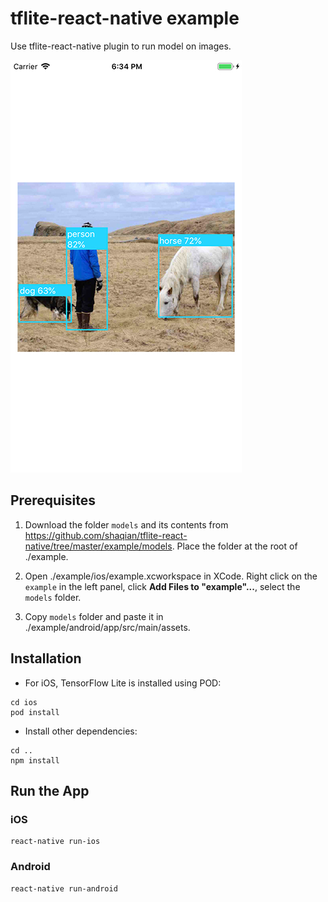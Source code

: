 # tflite-react-native example

Use tflite-react-native plugin to run model on images.

![](yolo.jpg) 

## Prerequisites

1. Download the folder `models` and its contents from https://github.com/shaqian/tflite-react-native/tree/master/example/models. Place the folder at the root of ./example.

2. Open ./example/ios/example.xcworkspace in XCode. Right click on the `example` in the left panel, click **Add Files to "example"...**, select the `models` folder.

3. Copy `models` folder and paste it in ./example/android/app/src/main/assets.


## Installation 

* For iOS, TensorFlow Lite is installed using POD:

```
cd ios
pod install
```

* Install other dependencies:

```
cd ..
npm install
```

## Run the App

### iOS

```
react-native run-ios
```

### Android

```
react-native run-android
```
